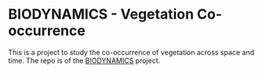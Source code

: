# BIODYNAMICS -  Vegetation Co-occurrence

This is a project to study the co-occurrence of vegetation across space and time. The repo is of the [BIODYNAMICS](https:/bit.ly/BIODYNAMICS) project.
